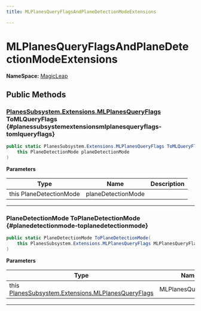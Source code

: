 ```yaml
---
title: MLPlanesQueryFlagsAndPlaneDetectionModeExtensions

---
```


# MLPlanesQueryFlagsAndPlaneDetectionModeExtensions



**NameSpace:** 
[MagicLeap](/versioned_docs/version-02-Aug-2023/unity-api/api/UnityEngine.XR.MagicLeap/UnityEngine.XR.MagicLeap.md) 








## Public Methods

### [PlanesSubsystem.Extensions.MLPlanesQueryFlags](/versioned_docs/version-02-Aug-2023/unity-api/api/UnityEngine.XR.MagicLeap/PlanesSubsystem/Extensions/UnityEngine.XR.MagicLeap.PlanesSubsystem.Extensions.md#uint-mlplanesqueryflags) ToMLQueryFlags {#planessubsystemextensionsmlplanesqueryflags-tomlqueryflags}

```csharp
public static PlanesSubsystem.Extensions.MLPlanesQueryFlags ToMLQueryFlags(
    this PlaneDetectionMode planeDetectionMode
)
```


**Parameters**

| Type | Name  | Description  | 
|--|--|--|
| this PlaneDetectionMode |planeDetectionMode||






-----------

### PlaneDetectionMode ToPlaneDetectionMode {#planedetectionmode-toplanedetectionmode}

```csharp
public static PlaneDetectionMode ToPlaneDetectionMode(
    this PlanesSubsystem.Extensions.MLPlanesQueryFlags MLPlanesQueryFlags
)
```


**Parameters**

| Type | Name  | Description  | 
|--|--|--|
| this [PlanesSubsystem.Extensions.MLPlanesQueryFlags](/versioned_docs/version-02-Aug-2023/unity-api/api/UnityEngine.XR.MagicLeap/PlanesSubsystem/Extensions/UnityEngine.XR.MagicLeap.PlanesSubsystem.Extensions.md#uint-mlplanesqueryflags) |MLPlanesQueryFlags||






-----------


